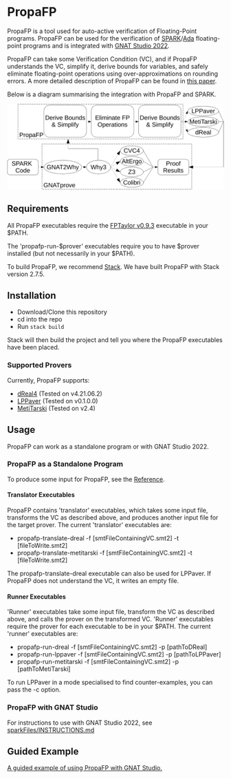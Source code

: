 # PropaFP

PropaFP is a tool used for auto-active verification of Floating-Point programs.
PropaFP can be used for the verification of [SPARK][1]/[Ada][2] floating-point programs and is integrated with [GNAT Studio 2022](https://www.adacore.com/gnatpro/toolsuite/gnatstudio).

PropaFP can take some Verification Condition (VC), and if PropaFP understands the VC, simplify it, derive bounds for variables, and safely eliminate floating-point operations using over-approximations on rounding errors.
A more detailed description of PropaFP can be found in [this paper](https://arxiv.org/abs/2207.00921).

Below is a diagram summarising the integration with PropaFP and SPARK.

![SPARK + PropaFP](images/SPARK_Toolchain_PropaFP.png)

[1]: https://en.wikipedia.org/wiki/SPARK_(programming_language)
[2]: https://en.wikipedia.org/wiki/Ada_(programming_language)

## Requirements

All PropaFP executables require the [FPTaylor v0.9.3](https://github.com/soarlab/FPTaylor/releases/tag/v0.9.3) executable in your $PATH.

The 'propafp-run-$prover' executables require you to have $prover installed (but not necessarily in your $PATH).

To build PropaFP, we recommend [Stack](https://docs.haskellstack.org/en/stable/README/). We have built PropaFP with Stack version 2.7.5.

## Installation

- Download/Clone this repository
- cd into the repo
- Run `stack build`

Stack will then build the project and tell you where the PropaFP executables have been placed.

### Supported Provers

Currently, PropaFP supports:

- [dReal4](https://github.com/dreal/dreal4) (Tested on v4.21.06.2)
- [LPPaver](https://github.com/rasheedja/LPPaver) (Tested on v0.1.0.0)
- [MetiTarski](https://www.cl.cam.ac.uk/~lp15/papers/Arith/) (Tested on v2.4)

## Usage

PropaFP can work as a standalone program or with GNAT Studio 2022.

### PropaFP as a Standalone Program

To produce some input for PropaFP, see the [Reference](REFERENCE.md).

#### Translator Executables

PropaFP contains 'translator' executables, which takes some input file, transforms the VC as described above, and produces another input file for the target prover.
The current 'translator' executables are:

- propafp-translate-dreal      -f [smtFileContainingVC.smt2] -t [fileToWrite.smt2]
- propafp-translate-metitarski -f [smtFileContainingVC.smt2] -t [fileToWrite.smt2]

The propafp-translate-dreal executable can also be used for LPPaver.
If PropaFP does not understand the VC, it writes an empty file.

#### Runner Executables

'Runner' executables take some input file, transform the VC as described above, and calls the prover on the transformed VC.
'Runner' executables require the prover for each executable to be in your $PATH.
The current 'runner' executables are:

- propafp-run-dreal      -f [smtFileContainingVC.smt2] -p [pathToDReal]
- propafp-run-lppaver    -f [smtFileContainingVC.smt2] -p [pathToLPPaver]
- propafp-run-metitarski -f [smtFileContainingVC.smt2] -p [pathToMetiTarski]

To run LPPaver in a mode specialised to find counter-examples, you can pass the -c option.

### PropaFP with GNAT Studio

For instructions to use with GNAT Studio 2022, see [sparkFiles/INSTRUCTIONS.md](sparkFiles/INSTRUCTIONS.md)

## Guided Example

[A guided example of using PropaFP with GNAT Studio.](sparkFiles/EXAMPLE.md)
